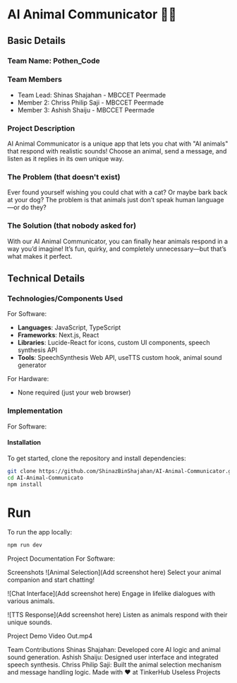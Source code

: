 # AI Animal Communicator 🐾🎤
## Basic Details
### Team Name: Pothen_Code
### Team Members
- Team Lead: Shinas Shajahan - MBCCET Peermade
- Member 2: Chriss Philip Saji - MBCCET Peermade
- Member 3: Ashish Shaiju - MBCCET Peermade

### Project Description
AI Animal Communicator is a unique app that lets you chat with "AI animals" that respond with realistic sounds! Choose an animal, send a message, and listen as it replies in its own unique way.

### The Problem (that doesn't exist)
Ever found yourself wishing you could chat with a cat? Or maybe bark back at your dog? The problem is that animals just don’t speak human language—or do they?

### The Solution (that nobody asked for)
With our AI Animal Communicator, you can finally hear animals respond in a way you’d imagine! It’s fun, quirky, and completely unnecessary—but that’s what makes it perfect.

## Technical Details
### Technologies/Components Used
For Software:
- **Languages**: JavaScript, TypeScript
- **Frameworks**: Next.js, React
- **Libraries**: Lucide-React for icons, custom UI components, speech synthesis API
- **Tools**: SpeechSynthesis Web API, useTTS custom hook, animal sound generator

For Hardware:
- None required (just your web browser)

### Implementation
For Software:

#### Installation
To get started, clone the repository and install dependencies:

```bash
git clone https://github.com/ShinazBinShajahan/AI-Animal-Communicator.git
cd AI-Animal-Communicato
npm install
```
# Run
To run the app locally:
```bash
npm run dev
```
Project Documentation
For Software:

Screenshots
![Animal Selection](Add screenshot here) Select your animal companion and start chatting!

![Chat Interface](Add screenshot here) Engage in lifelike dialogues with various animals.

![TTS Response](Add screenshot here) Listen as animals respond with their unique sounds.



Project Demo
Video
Out.mp4

Team Contributions
Shinas Shajahan: Developed core AI logic and animal sound generation.
Ashish Shaiju: Designed user interface and integrated speech synthesis.
Chriss Philip Saji: Built the animal selection mechanism and message handling logic.
Made with ❤️ at TinkerHub Useless Projects




